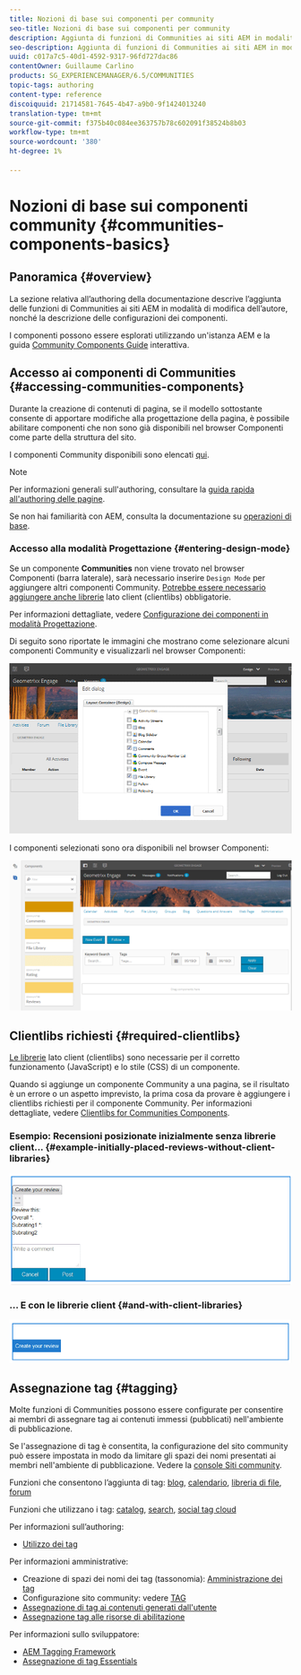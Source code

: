 ```yaml
---
title: Nozioni di base sui componenti per community
seo-title: Nozioni di base sui componenti per community
description: Aggiunta di funzioni di Communities ai siti AEM in modalità di modifica e configurazione dei componenti
seo-description: Aggiunta di funzioni di Communities ai siti AEM in modalità di modifica e configurazione dei componenti
uuid: c017a7c5-40d1-4592-9317-96fd727dac86
contentOwner: Guillaume Carlino
products: SG_EXPERIENCEMANAGER/6.5/COMMUNITIES
topic-tags: authoring
content-type: reference
discoiquuid: 21714581-7645-4b47-a9b0-9f1424013240
translation-type: tm+mt
source-git-commit: f375b40c084ee363757b78c602091f38524b8b03
workflow-type: tm+mt
source-wordcount: '380'
ht-degree: 1%

---
```



# Nozioni di base sui componenti community {#communities-components-basics}

## Panoramica {#overview}

La sezione relativa all’authoring della documentazione descrive l’aggiunta delle funzioni di Communities ai siti AEM in modalità di modifica dell’autore, nonché la descrizione delle configurazioni dei componenti.

I componenti possono essere esplorati utilizzando un&#39;istanza AEM e la guida [Community Components Guide](components-guide.md) interattiva.

## Accesso ai componenti di Communities {#accessing-communities-components}

Durante la creazione di contenuti di pagina, se il modello sottostante consente di apportare modifiche alla progettazione della pagina, è possibile abilitare componenti che non sono già disponibili nel browser Componenti come parte della struttura del sito.

I componenti Community disponibili sono elencati [qui](author-communities.md#available-communities-components).

>[!NOTE]
>
>Per informazioni generali sull&#39;authoring, consultare la [guida rapida all&#39;authoring delle pagine](../../help/sites-authoring/qg-page-authoring.md).
>
>Se non hai familiarità con AEM, consulta la documentazione su [operazioni di base](../../help/sites-authoring/basic-handling.md).

### Accesso alla modalità Progettazione {#entering-design-mode}

Se un componente **Communities** non viene trovato nel browser Componenti (barra laterale), sarà necessario inserire `Design Mode` per aggiungere altri componenti Community. [Potrebbe essere necessario aggiungere anche librerie](#required-clientlibs)  lato client (clientlibs) obbligatorie.

Per informazioni dettagliate, vedere [Configurazione dei componenti in modalità Progettazione](../../help/sites-authoring/default-components-designmode.md).

Di seguito sono riportate le immagini che mostrano come selezionare alcuni componenti Community e visualizzarli nel browser Componenti:

![progettazione di componenti](assets/component-design.png)

I componenti selezionati sono ora disponibili nel browser Componenti:

![component-design1](assets/component-design1.png)

## Clientlibs richiesti {#required-clientlibs}

[Le librerie](../../help/sites-developing/clientlibs.md)  lato client (clientlibs) sono necessarie per il corretto funzionamento (JavaScript) e lo stile (CSS) di un componente.

Quando si aggiunge un componente Community a una pagina, se il risultato è un errore o un aspetto imprevisto, la prima cosa da provare è aggiungere i clientlibs richiesti per il componente Community. Per informazioni dettagliate, vedere [Clientlibs for Communities Components](clientlibs.md).

### Esempio: Recensioni posizionate inizialmente senza librerie client... {#example-initially-placed-reviews-without-client-libraries}

![clientlibs1](assets/clientlibs1.png)

### ... E con le librerie client {#and-with-client-libraries}

![clientlibs2](assets/clientlibs2.png)

## Assegnazione tag {#tagging}

Molte funzioni di Communities possono essere configurate per consentire ai membri di assegnare tag ai contenuti immessi (pubblicati) nell&#39;ambiente di pubblicazione.

Se l&#39;assegnazione di tag è consentita, la configurazione del sito community può essere impostata in modo da limitare gli spazi dei nomi presentati ai membri nell&#39;ambiente di pubblicazione. Vedere la [console Siti community](sites-console.md#tagging).

Funzioni che consentono l’aggiunta di tag: [blog](blog-feature.md), [calendario](calendar.md), [libreria di file](file-library.md), [forum](forum.md)

Funzioni che utilizzano i tag: [catalog](catalog.md), [search](search.md), [social tag cloud](tagcloud.md)

Per informazioni sull’authoring:

* [Utilizzo dei tag](../../help/sites-authoring/tags.md)

Per informazioni amministrative:

* Creazione di spazi dei nomi dei tag (tassonomia): [Amministrazione dei tag](../../help/sites-administering/tags.md)
* Configurazione sito community: vedere [TAG](sites-console.md#tagging)
* [Assegnazione di tag ai contenuti generati dall&#39;utente](../../help/sites-authoring/tags.md)
* [Assegnazione tag alle risorse di abilitazione](tag-resources.md)

Per informazioni sullo sviluppatore:

* [AEM Tagging Framework](../../help/sites-developing/framework.md)
* [Assegnazione di tag Essentials](tag.md)

